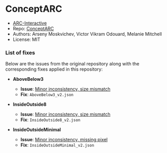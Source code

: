 # ConceptARC

- [ARC-Interactive](https://neoneye.github.io/arc/?dataset=ConceptARC)
- Repo: [ConceptARC](https://github.com/victorvikram/ConceptARC/tree/main/corpus)
- Authors: Arseny Moskvichev, Victor Vikram Odouard, Melanie Mitchell
- License: MIT

### List of fixes

Below are the issues from the original repository along with the corresponding fixes applied in this repository:

- **AboveBelow3**
  - **Issue**: [Minor inconsistency, size mismatch](https://github.com/victorvikram/ConceptARC/issues/4)
  - **Fix**: `AboveBelow3_v2.json`

- **InsideOutside8**
  - **Issue**: [Minor inconsistency, size mismatch](https://github.com/victorvikram/ConceptARC/issues/3)
  - **Fix**: `InsideOutside8_v2.json`

- **InsideOutsideMinimal**
  - **Issue**: [Minor inconsistency, missing pixel](https://github.com/victorvikram/ConceptARC/commit/67befab8e44c902327502242f524e3f4af35523a)
  - **Fix**: `InsideOutsideMinimal_v2.json`
